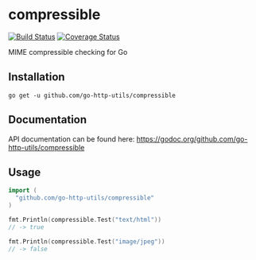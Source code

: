 # compressible
[![Build Status](https://travis-ci.org/go-http-utils/compressible.svg?branch=master)](https://travis-ci.org/go-http-utils/compressible)
[![Coverage Status](https://coveralls.io/repos/github/go-http-utils/compressible/badge.svg?branch=master)](https://coveralls.io/github/go-http-utils/compressible?branch=master)

MIME compressible checking for Go

## Installation

```
go get -u github.com/go-http-utils/compressible
```

## Documentation

API documentation can be found here: https://godoc.org/github.com/go-http-utils/compressible

## Usage

```go
import (
  "github.com/go-http-utils/compressible"
)
```

```go
fmt.Println(compressible.Test("text/html"))
// -> true

fmt.Println(compressible.Test("image/jpeg"))
// -> false
```
